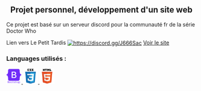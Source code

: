 <h2 align="center">Projet personnel, développement d'un site web</h2>
<p> Ce projet est basé sur un serveur discord pour la communauté fr de la série Doctor Who</p>
<p> Lien vers Le Petit Tardis
<a href="https://discord.gg/https://discord.gg/J666Sac" target="blank"><img align="center" src="https://raw.githubusercontent.com/rahuldkjain/github-profile-readme-generator/master/src/images/icons/Social/discord.svg" alt="https://discord.gg/J666Sac" height="30" width="40" /></a>
<a href="https://celico7.github.io/"> Voir le site </a>
</p>

<h3 align="left">Languages utilisés :</h3>
<p align="left"> <a href="https://getbootstrap.com" target="_blank" rel="noreferrer"> <img src="https://raw.githubusercontent.com/devicons/devicon/master/icons/bootstrap/bootstrap-plain-wordmark.svg" alt="bootstrap" width="40" height="40"/> </a> <a href="https://www.w3schools.com/css/" target="_blank" rel="noreferrer"> <img src="https://raw.githubusercontent.com/devicons/devicon/master/icons/css3/css3-original-wordmark.svg" alt="css3" width="40" height="40"/> </a>  <a href="https://www.w3.org/html/" target="_blank" rel="noreferrer"> <img src="https://raw.githubusercontent.com/devicons/devicon/master/icons/html5/html5-original-wordmark.svg" alt="html5" width="40" height="40"/> </a>  </p>
